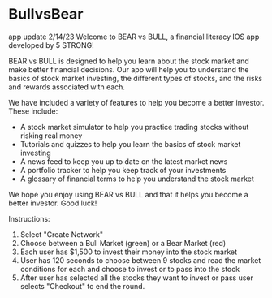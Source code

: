 # BullvsBear
app update 2/14/23
Welcome to BEAR vs BULL, a financial literacy IOS app developed by 5 STRONG!

 BEAR vs BULL is designed to help you learn about the stock market and make better financial decisions. Our app will help you to understand the basics of stock market investing, the different types of stocks, and the risks and rewards associated with each.

 We have included a variety of features to help you become a better investor. These include:

 - A stock market simulator to help you practice trading stocks without risking real money
 - Tutorials and quizzes to help you learn the basics of stock market investing
 - A news feed to keep you up to date on the latest market news
 - A portfolio tracker to help you keep track of your investments
 - A glossary of financial terms to help you understand the stock market

 We hope you enjoy using BEAR vs BULL and that it helps you become a better investor. Good luck!
 
 Instructions:
 1. Select  "Create Network"
 2. Choose between a Bull Market (green) or a Bear Market (red)
 3. Each user has $1,500 to invest their money into the stock market
 4. User has 120 seconds to  choose between 9 stocks and read the market conditions for each and choose  to invest or to pass into the stock
 5. After user has selected all the stocks they want to invest or pass user selects "Checkout" to end the round.
 
 
